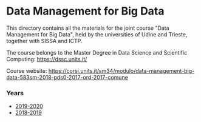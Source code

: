 # Data Management for Big Data
This directory contains all the materials for the joint course "Data Management for Big Data", held by the universities of Udine and Trieste, together with SISSA and ICTP.

The course belongs to the Master Degree in Data Science and Scientific Computing: https://dssc.units.it/

Course website: https://corsi.units.it/sm34/modulo/data-management-big-data-583sm-2018-pds0-2017-ord-2017-comune  

### Years
* [2019-2020](https://github.com/dslab-uniud/teaching/tree/main/courses/Data%20Management%20for%20Big%20Data/2019-2020)
* [2018-2019](https://github.com/dslab-uniud/teaching/tree/main/courses/Data%20Management%20for%20Big%20Data/2018-2019)
